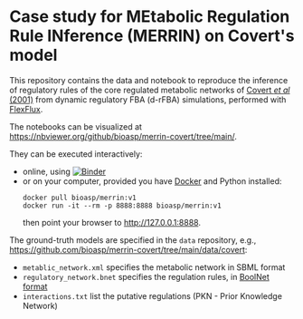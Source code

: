 # Case study for MEtabolic Regulation Rule INference (MERRIN) on Covert's model

This repository contains the data and notebook to reproduce the inference of
regulatory rules of the core regulated metabolic networks of [Covert *et al* (2001)](https://doi.org/10.1006/jtbi.2001.2405) from dynamic regulatory FBA (d-rFBA) simulations, performed with [FlexFlux](https://bmcsystbiol.biomedcentral.com/articles/10.1186/s12918-015-0238-z).

The notebooks can be visualized at https://nbviewer.org/github/bioasp/merrin-covert/tree/main/.

They can be executed interactively:
* online, using [![Binder](https://mybinder.org/badge_logo.svg)](https://mybinder.org/v2/gh/bioasp/merrin-covert/HEAD)
* or on your computer, provided you have [Docker](https://docs.docker.com/get-docker/) and Python installed:
  ```
  docker pull bioasp/merrin:v1
  docker run -it --rm -p 8888:8888 bioasp/merrin:v1
  ```
  then point your browser to http://127.0.0.1:8888.

The ground-truth models are specified in the `data` repository, e.g., https://github.com/bioasp/merrin-covert/tree/main/data/covert:
* `metablic_network.xml` specifies the metabolic network in SBML format
* `regulatory_network.bnet` specifies the regulation rules, in [BoolNet format](http://colomoto.org/biolqm/doc/format-bnet.html)
* `interactions.txt` list the putative regulations (PKN - Prior Knowledge
  Network)
